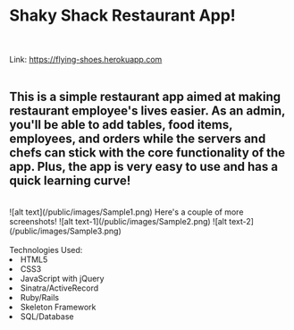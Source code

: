 <strong><h1>Shaky Shack Restaurant App!</h1></strong></br>
</br>
Link: https://flying-shoes.herokuapp.com </br>
</br>
<h2>This is a simple restaurant app aimed at making restaurant employee's lives easier.
As an admin, you'll be able to add tables, food items, employees, and orders while the servers and chefs can stick with the core functionality of the app. Plus, the app is very easy to use and has a quick learning curve!</h2></br>
![alt text](/public/images/Sample1.png)
Here's a couple of more screenshots!
![alt text-1](/public/images/Sample2.png)
![alt text-2](/public/images/Sample3.png)

</br>
</br>
Technologies Used:</br>
<li>HTML5</li>
<li>CSS3</li>
<li>JavaScript with jQuery</li>
<li>Sinatra/ActiveRecord</li>
<li>Ruby/Rails</li>
<li>Skeleton Framework</li>
<li>SQL/Database</li>

